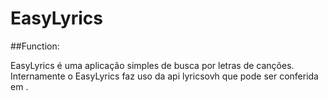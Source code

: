 # EasyLyrics

##Function:

EasyLyrics é uma aplicação simples de busca por letras de canções. Internamente o EasyLyrics faz uso da api lyricsovh que pode ser conferida em [](https://lyricsovh.docs.apiary.io/).
